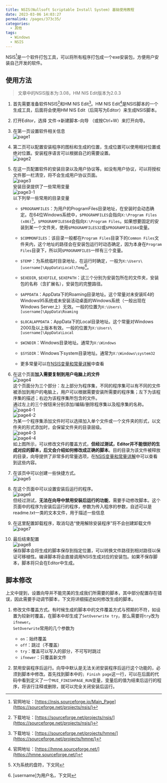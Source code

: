 ```yaml
---
title: NSIS(Nullsoft Scriptable Install System) 基础使用教程
date: 2023-03-06 14:03:27
permalink: /pages/373c35/
categories:
  - 其他
tags:
  - Windows
  - NSIS
---
```


NSIS[^1]是一个软件打包工具，可以将所有程序打包成一个exe安装包，方便用户安装自己开发的软件。

## 使用方法

> 文章中的NSIS版本为:3.08，HM NIS Edit版本为2.0.3

1. 首先需要准备软件NSIS[^2]和HM NIS Edit[^4]。HM NIS Edit[^3]是NSIS脚本的一个生成工具，后面将会使用HM NIS Edit（后简写为Editor）来生成NSIS脚本。

2. 打开Editor，选择 文件->新建脚本-向导 （或按Ctrl+W）来打开向导。

3. 在第一页设置软件相关信息<br>![page1](./img/NSIS01.png)

4. 第二页可以配置安装程序的图标和生成的位置，生成位置可以使用相对位置或绝对位置。安装程序语言可以根据自己的需要设置。<br>![page2](./img/NSIS02.png)

5. 在这一页配置软件的安装目录以及用户协议等。如没有用户协议，可以将授权文件那一栏清空，将不会生成用户协议页面。<br>![page3](./img/NSIS03.png)<br>安装目录提供了一些常用变量<br>![page3-1](./img/NSIS03-1.png)<br>以下列举一些常用的目录变量
    - `$PROGRAMFILES`：为用户的ProgramFiles目录地址，在安装时会动态确定。在64位Windows系统中，`$PROGRAMFILES`会指向`X:\Program Files (x86)`[^5]，`$PROGRAMFILES64`会指向`X:\Program Files`。如果想要固定的安装到某一个文件夹，使用`$PROGRAMFILES32`或`$PROGRAMFILES64`变量。

    - `$COMMONFILES`：该目录一般都在`Program Files`目录下的`Common Files`文件夹内，这个地址的路径会在安装包运行时动态确定，因为本身在`Program Files`目录下，所以同`$PROGRAMFILES`一样有三个变量。

    - `$TEMP`：为系统临时目录地址，在运行时确定，一般为`X:\Users\[username]\AppData\Local\Temp`[^6]。

    - `$EXEDIR`, `$EXEFILE`, `$EXEPATH`：这三个分别为安装包所在的文件夹，安装包的名称（含扩展名），安装包的完整路径。

    - `$APPDATA`：AppData下的Roaming目录地址。这个常量对未安装IE4的Windows95系统或未安装活动桌面的Windows系统（一般出现在Windows Server上）无效。一般的位置为`X:\Users\[username]\AppData\Roaming`

    - `$LOCALAPPDATA`：AppData下的Local目录地址。这个常量对Windows 2000及以上版本有效。一般的位置为`X:\Users\[username]\AppData\Local`

    - `$WINDIR`：Windows目录地址。通常为`X:\Windows`

    - `$SYSDIR`：Windows下system目录地址。通常为`X:\Windows\system32`

    - 更多常量可以在[NSIS变量和常量详解](./0030.NSIS_Constant.md)中查看

6. 在这个页面**加入需要复制到用户电脑上的文件**<br>![page4](./img/NSIS04.png)<br>这个页面分为三个部分：左上部分为程序集，不同的程序集可以有不同的文件被添加到用户的电脑上，用户可以根据需要安装所需要的程序集；左下为该程序集的描述；右边为该程序集所包含的文件。<br>通过左上的三个按钮来分别添加/编辑/删除程序集以及程序集的名称。<br>![page4-1](./img/NSIS04-1.png)<br>![page4-2](./img/NSIS04-2.png)<br>为某一个程序集添加文件时可以选择加入单个文件或一个文件夹的形式，以文件夹的形式添加时，会保留文件夹的目录层级。<br>![page4-3](./img/NSIS04-3.png)<br>![page4-4](./img/NSIS04-4.png)<br>如上图所示，可以修改文件的覆盖方式，**但经过测试，Editor并不能很好的生成对应的脚本，后文会介绍如何修改成正确的脚本**。目的目录为该文件被释放的目录，向导提供了非常多的常量选项，在[NSIS变量和常量详解](./NSIS_Constant.md)中可以查看到这些内容。

7. 在该页中可以创建一些快捷方式。<br>![page5](./img/NSIS05.png)

8. 在这个页面中可以设置安装后运行的程序。<br>![page6](./img/NSIS06.png)<br>但经过测试，**无法在向导中禁用安装后运行的功能**，需要手动修改脚本。这个页面中的程序为安装后运行的程序，参数为传入程序的参数，自述可以是readme.txt一类的文本文件，用于描述一些信息

9. 在这里配置卸载程序，取消勾选“使用解除安装程序”将不会创建卸载文件<br>![page7](./img/NSIS07.png)

10. 最后结束配置<br>![page8](./img/NSIS08.png)<br>保存脚本会将生成的脚本保存到指定位置，可以转换文件路径到相对路径以保证可移植性。编译脚本将会直接调用NSIS生成对应的安装包。如果不保存脚本，脚本将只会在Editor中生成。

## 脚本修改

上文中提到，设置向导并不能完美的生成我们所需要的脚本，其中部分配置存在错误，因此需要手动调节脚本，下文将详细描述如何修改生成的脚本。

1. 修改文件覆盖方式。有时候生成的脚本中的文件覆盖方式与预期的不符，如设置为较新时覆盖，在脚本中却生成了`SetOverwrite try`，那么需要将`try`改为`ifnewer`。<br>`SetOverwrite`常用的几个参数为
    - `on`：始终覆盖
    - `off`：跳过（不覆盖）
    - `try`：覆盖可以写入的部分，不可写时跳过
    - `ifnewer`：只覆盖新文件

2. 禁用安装程序后运行。向导中默认是无法关闭安装程序后运行这个功能的，必须到脚本中修改。首先找到脚本中的`; Finish page`这一行，可以在后面的代码中看到定义了一个`MUI_FINISHPAGE_RUN`变量，变量后的值为结束后运行的程序，将该行注释或删除，就可以完全关闭安装后运行。

[^1]: 官网地址：[https://nsis.sourceforge.io/Main_Page](https://sourceforge.net/projects/nsis/)
[^2]: 下载地址：[https://sourceforge.net/projects/nsis/](https://sourceforge.net/projects/nsis/)
[^3]: 官网地址：[https://hmne.sourceforge.net/](https://hmne.sourceforge.net/)
[^4]: 下载地址：[https://sourceforge.net/projects/hmne/](https://sourceforge.net/projects/hmne/)
[^5]: X为系统的盘符，下文同
[^6]: [username]为用户名，下文同